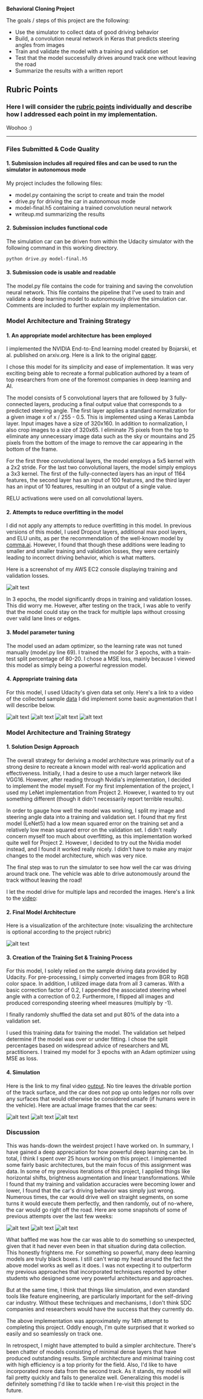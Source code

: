 **Behavioral Cloning Project** 

The goals / steps of this project are the following:
* Use the simulator to collect data of good driving behavior
* Build, a convolution neural network in Keras that predicts steering angles from images
* Train and validate the model with a training and validation set
* Test that the model successfully drives around track one without leaving the road
* Summarize the results with a written report

[//]: # (Image References)

[image1]: ./output_images/visualizing-loss.png 
[image2]: ./output_images/nvidia-model.png
[image3]: ./output_images/all-of-my-attempts.png
[image4]: ./output_images/all-of-my-attempts-2.png
[image5]: ./output_images/all-of-my-attempts-3.png
[image6]: ./output_images/training_data_center_1.jpg
[image7]: ./output_images/training_data_center_2.jpg
[image8]: ./output_images/training_data_center_3.jpg
[image9]: ./output_images/training_data_center_4.jpg
[image10]: ./output_images/actual_data_1.jpg
[image11]: ./output_images/actual_data_2.jpg
[image12]: ./output_images/actual_data_3.jpg

## Rubric Points
### Here I will consider the [rubric points](https://review.udacity.com/#!/rubrics/432/view) individually and describe how I addressed each point in my implementation.  

Woohoo :)

---
### Files Submitted & Code Quality

#### 1. Submission includes all required files and can be used to run the simulator in autonomous mode

My project includes the following files:
* model.py containing the script to create and train the model
* drive.py for driving the car in autonomous mode
* model-final.h5 containing a trained convolution neural network 
* writeup.md summarizing the results

#### 2. Submission includes functional code
The simulation car can be driven from within the Udacity simulator with the following command in this working directory.
```sh
python drive.py model-final.h5
```

#### 3. Submission code is usable and readable

The model.py file contains the code for training and saving the convolution neural network. This file contains the pipeline that I've used to train and validate a deep learning model to autonomously drive the simulation car. Comments are included to further explain my implementation.

### Model Architecture and Training Strategy

#### 1. An appropriate model architecture has been employed

I implemented the NVIDIA End-to-End learning model created by Bojarski, et al. published on arxiv.org. Here is a link to the original [paper](https://arxiv.org/pdf/1604.07316.pdf). 

I chose this model for its simplicity and ease of implementation. It was very exciting being able to recreate a formal publication authored by a team of top researchers from one of the foremost companies in deep learning and AI. 

The model consists of 5 convolutional layers that are followed by 3 fully-connected layers, producing a final output value that corresponds to a predicted steering angle. The first layer applies a standard normalization for a given image x of x / 255 - 0.5. This is implemented using a Keras Lambda layer. Input images have a size of 320x160. In addition to normalization, I also crop images to a size of 320x65. I eliminate 75 pixels from the top to eliminate any unnecessary image data such as the sky or mountains and 25 pixels from the bottom of the image to remove the car appearing in the bottom of the frame. 

For the first three convolutional layers, the model employs a 5x5 kernel with a 2x2 stride. For the last two convolutional layers, the model simply employs a 3x3 kernel. The first of the fully-connected layers has an input of 1164 features, the second layer has an input of 100 features, and the third layer has an input of 10 features, resulting in an output of a single value.  

RELU activations were used on all convolutional layers. 

#### 2. Attempts to reduce overfitting in the model
I did not apply any attempts to reduce overfitting in this model. In previous versions of this model, I used Dropout layers, additional max pool layers, and ELU units, as per the recommendation of the well-known model by [comma.ai](https://github.com/commaai/research/blob/master/train_steering_model.py). However, I found that though these additions were leading to smaller and smaller training and validation losses, they were certainly leading to incorrect driving behavior, which is what matters. 

Here is a screenshot of my AWS EC2 console displaying training and validation losses. 

![alt text][image1]

In 3 epochs, the model significantly drops in training and validation losses. This did worry me. However, after testing on the track, I was able to verify that the model could stay on the track for multiple laps without crossing over valid lane lines or edges. 

#### 3. Model parameter tuning

The model used an adam optimizer, so the learning rate was not tuned manually (model.py line 69). I trained the model for 3 epochs, with a train-test split percentage of 80-20. I chose a MSE loss, mainly because I viewed this model as simply being a powerful regression model. 

#### 4. Appropriate training data

For this model, I used Udacity's given data set only. Here's a link to a video of the collected sample [data](./training_data_video.mp4) I did implement some basic augmentation that I will describe below. 

![alt text][image6]
![alt text][image7]
![alt text][image8]
![alt text][image9]

### Model Architecture and Training Strategy

#### 1. Solution Design Approach

The overall strategy for deriving a model architecture was primarily out of a strong desire to recreate a known model with real-world application and effectiveness. Initially, I had a desire to use a much larger network like VGG16. However, after reading through Nvidia's implementation, I decided to implement the model myself. For my first implementation of the project, I used my LeNet implementation from Project 2. However, I wanted to try out something different (though it didn't necessarily report terrible results).

In order to gauge how well the model was working, I split my image and steering angle data into a training and validation set. I found that my first model (LeNet5) had a low mean squared error on the training set and a relatively low mean squared error on the validation set. I didn't really concern myself too much about overfitting, as this implementation worked quite well for Project 2. However, I decided to try out the Nvidia model instead, and I found it worked really nicely. I didn't have to make any major changes to the model architecture, which was very nice. 

The final step was to run the simulator to see how well the car was driving around track one. The vehicle was able to drive autonomously around the track without leaving the road! 

I let the model drive for multiple laps and recorded the images. Here's a link to the [video](./video-final.mp4): 

#### 2. Final Model Architecture

Here is a visualization of the architecture (note: visualizing the architecture is optional according to the project rubric)

![alt text][image2]

#### 3. Creation of the Training Set & Training Process
For this model, I solely relied on the sample driving data provided by Udacity. For pre-processing, I simply converted images from BGR to RGB color space. In addition, I utilized image data from all 3 cameras. With a basic correction factor of 0.2, I appended the associated steering wheel angle with a correction of 0.2. Furthermore, I flipped all images and produced corresponding steering wheel measures (multiply by -1).  

I finally randomly shuffled the data set and put 80% of the data into a validation set. 

I used this training data for training the model. The validation set helped determine if the model was over or under fitting. I chose the split percentages based on widespread advice of researchers and ML practitioners. I trained my model for 3 epochs with an Adam optimizer using MSE as loss.

#### 4. Simulation
Here is the link to my final video [output](./video-final.mp4). No tire leaves the drivable portion of the track surface, and the car does not pop up onto ledges nor rolls over any surfaces that would otherwise be considered unsafe (if humans were in the vehicle). Here are actual image frames that the car sees:

![alt text][image10]
![alt text][image11]
![alt text][image12]

### Discussion
This was hands-down the weirdest project I have worked on. In summary, I have gained a deep appreciation for how powerful deep learning can be. In total, I think I spent over 25 hours working on this project. I implemented some fairly basic architectures, but the main focus of this assignment was data. In some of my previous iterations of this project, I applied things like horizontal shifts, brightness augmentation and linear transformations. While I found that my training and validation accuracies were becoming lower and lower, I found that the car's driving behavior was simply just wrong. Numerous times, the car would drive well on straight segments, on some turns it would execute them perfectly, and then randomly, out of no-where, the car would go right off the road. Here are some snapshots of some of previous attempts over the last few weeks: 

![alt text][image3]
![alt text][image4]
![alt text][image5]

What baffled me was how the car was able to do something so unexpected, given that it had never even been in that situation during data collection. This honestly frightens me. For something so powerful, many deep learning models are truly black boxes. I still can't wrap my head around the fact the above model works as well as it does. I was not expecting it to outperform my previous approaches that incorporated techniques reported by other students who designed some very powerful architectures and approaches. 

But at the same time, I think that things like simulation, and even standard tools like feature engineering, are particularly important for the self-driving car industry. Without these techniques and mechanisms, I don't think SDC companies and researchers would have the success that they currently do. 

The above implementation was approximately my 14th attempt to completing this project. Oddly enough, I'm quite surprised that it worked so easily and so seamlessly on track one. 

In retrospect, I might have attempted to build a simpler architecture. There's been chatter of models consisting of minimal dense layers that have produced outstanding results. Simple architecture and minimal training cost with high efficiency is a top priority for the field. Also, I'd like to have incorporated more data from the second track. As it stands, my model will fail pretty quickly and fails to generalize well. Generalizing this model is definitely something I'd like to tackle when I re-visit this project in the future. 
